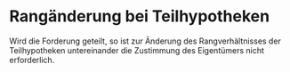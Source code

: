 # Rangänderung bei Teilhypotheken

Wird die Forderung geteilt, so ist zur Änderung des Rangverhältnisses der Teilhypotheken untereinander die Zustimmung des Eigentümers nicht erforderlich. 

